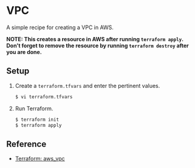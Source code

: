 # VPC

A simple recipe for creating a VPC in AWS.

**NOTE: This creates a resource in AWS after running `terraform apply`. Don't forget to remove the resource by running `terraform destroy` after you are done.**

## Setup
   
1. Create a `terraform.tfvars` and enter the pertinent values.

   ```bash
   $ vi terraform.tfvars
   ```   
   
1. Run Terraform.

   ```bash
   $ terraform init
   $ terraform apply
   ```

## Reference

* [Terraform: aws_vpc](https://registry.terraform.io/providers/hashicorp/aws/latest/docs/resources/vpc)
